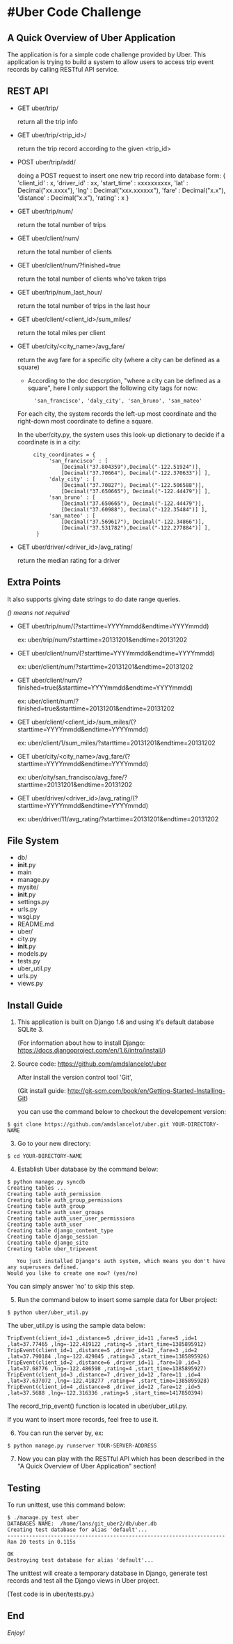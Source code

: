#Uber Code Challenge
==========================================================================

A Quick Overview of Uber Application
----

The application is for a simple code challenge provided by Uber.
This application is trying to build a system to allow users to access trip event records by calling RESTful API service.

REST API
----

- GET  uber/trip/

    return all the trip info

- GET  uber/trip/<trip_id>/

    return the trip record according to the given <trip_id>

- POST uber/trip/add/

    doing a POST request to insert one new trip record into database
        form:
        {
            'client_id' : x,
            'driver_id' : xx,
            'start_time' : xxxxxxxxxx,
            'lat' : Decimal("xx.xxxx"),
            'lng' : Decimal("xxx.xxxxxx"),
            'fare' : Decimal("x.x"),
            'distance' : Decimal("x.x"),
            'rating' : x
        }

- GET  uber/trip/num/

    return the total number of trips

- GET  uber/client/num/

    return the total number of clients

- GET  uber/client/num/?finished=true

    return the total number of clients who’ve taken trips

- GET  uber/trip/num_last_hour/

    return the total number of trips in the last hour

- GET  uber/client/<client_id>/sum_miles/

    return the total miles per client

- GET  uber/city/<city_name>/avg_fare/

    return the avg fare for a specific city (where a city can be defined as a square)

    * According to the doc descrption, "where a city can be defined as a square", here I only support the following city tags for now:

            'san_francisco', 'daly_city', 'san_bruno', 'san_mateo'

    For each city, the system records the left-up most coordinate and the right-down most coordinate to define a square.
    
    In the uber/city.py, the system uses this look-up dictionary to decide if a coordinate is in a city:

           city_coordinates = {
                'san_francisco' : [
                    [Decimal("37.804359"),Decimal("-122.51924")], 
                    [Decimal("37.70664"), Decimal("-122.370633")] ],
                'daly_city' : [ 
                    [Decimal("37.70827"), Decimal("-122.506588")], 
                    [Decimal("37.650665"), Decimal("-122.44479")] ],
                'san_bruno' : [ 
                    [Decimal("37.650665"), Decimal("-122.44479")], 
                    [Decimal("37.60988"), Decimal("-122.35484")] ],
                'san_mateo' : [ 
                    [Decimal("37.569617"), Decimal("-122.34866")], 
                    [Decimal("37.531782"),Decimal("-122.277884")] ],
            }

- GET  uber/driver/<driver_id>/avg_rating/

    return the median rating for a driver

Extra Points
----
It also supports giving date strings to do date range queries.

*() means not required*

- GET  uber/trip/num/(?starttime=YYYYmmdd&endtime=YYYYmmdd)

    ex: uber/trip/num/?starttime=20131201&endtime=20131202

- GET  uber/client/num/(?starttime=YYYYmmdd&endtime=YYYYmmdd)

    ex: uber/client/num/?starttime=20131201&endtime=20131202

- GET  uber/client/num/?finished=true(&starttime=YYYYmmdd&endtime=YYYYmmdd)

    ex: uber/client/num/?finished=true&starttime=20131201&endtime=20131202

- GET  uber/client/<client_id>/sum_miles/(?starttime=YYYYmmdd&endtime=YYYYmmdd)

    ex: uber/client/1/sum_miles/?starttime=20131201&endtime=20131202

- GET  uber/city/<city_name>/avg_fare/(?starttime=YYYYmmdd&endtime=YYYYmmdd)

    ex: uber/city/san_francisco/avg_fare/?starttime=20131201&endtime=20131202

- GET  uber/driver/<driver_id>/avg_rating/(?starttime=YYYYmmdd&endtime=YYYYmmdd)

    ex: uber/driver/11/avg_rating/?starttime=20131201&endtime=20131202

File System
----
- db/
- __init__.py
- main
- manage.py
- mysite/
 - __init__.py
 - settings.py
 - urls.py
 - wsgi.py
- README.md
- uber/
 - city.py
 - __init__.py
 - models.py
 - tests.py
 - uber_util.py
 - urls.py
 - views.py

Install Guide
----
1. This application is built on Django 1.6 and using it's default database SQLite 3.
    
    (For information about how to install Django: https://docs.djangoproject.com/en/1.6/intro/install/)

2. Source code: https://github.com/amdslancelot/uber

   After install the version control tool 'Git',
   
   (Git install guide: http://git-scm.com/book/en/Getting-Started-Installing-Git)

    you can use the command below to checkout the developement version:
```
$ git clone https://github.com/amdslancelot/uber.git YOUR-DIRECTORY-NAME
```
3. Go to your new directory:
```
$ cd YOUR-DIRECTORY-NAME
```
4. Establish Uber database by the command below:
```
$ python manage.py syncdb
Creating tables ...
Creating table auth_permission
Creating table auth_group_permissions
Creating table auth_group
Creating table auth_user_groups
Creating table auth_user_user_permissions
Creating table auth_user
Creating table django_content_type
Creating table django_session
Creating table django_site
Creating table uber_tripevent

   You just installed Django's auth system, which means you don't have any superusers defined.
Would you like to create one now? (yes/no)
```
You can simply answer 'no' to skip this step.

5. Run the command below to insert some sample data for Uber project:
```
$ python uber/uber_util.py
```
   The uber_util.py is using the sample data below:
```
TripEvent(client_id=1 ,distance=5 ,driver_id=11 ,fare=5 ,id=1 ,lat=37.77465 ,lng=-122.419122 ,rating=5 ,start_time=1385895912)
TripEvent(client_id=1 ,distance=5 ,driver_id=12 ,fare=3 ,id=2 ,lat=37.790184 ,lng=-122.429845 ,rating=3 ,start_time=1385895926)
TripEvent(client_id=2 ,distance=6 ,driver_id=11 ,fare=10 ,id=3 ,lat=37.68776 ,lng=-122.486598 ,rating=4 ,start_time=1385895927)
TripEvent(client_id=3 ,distance=7 ,driver_id=12 ,fare=11 ,id=4 ,lat=37.637072 ,lng=-122.418277 ,rating=4 ,start_time=1385895928)
TripEvent(client_id=4 ,distance=8 ,driver_id=12 ,fare=12 ,id=5 ,lat=37.5688 ,lng=-122.316336 ,rating=5 ,start_time=1417850394)
```
   The record_trip_event() function is located in uber/uber_util.py.

   If you want to insert more records, feel free to use it.

6. You can run the server by, ex:
```
$ python manage.py runserver YOUR-SERVER-ADDRESS
```
7. Now you can play with the RESTful API which has been described in the "A Quick Overview of Uber Application" section!

Testing
----
To run unittest, use this command below:
```
$ ./manage.py test uber
DATABASES NAME:  /home/lans/git_uber2/db/uber.db
Creating test database for alias 'default'...
----------------------------------------------------------------------
Ran 20 tests in 0.115s

OK
Destroying test database for alias 'default'...
```
The unittest will create a temporary database in Django, generate test records and test all the Django views in Uber project.

(Test code is in uber/tests.py.)

End
----
*Enjoy!*
  
    
